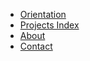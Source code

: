 * [Orientation](orientation)
* [Projects Index](Index-Projects)
* [About](Admin-about) 
* [Contact](Admin-contact)  

